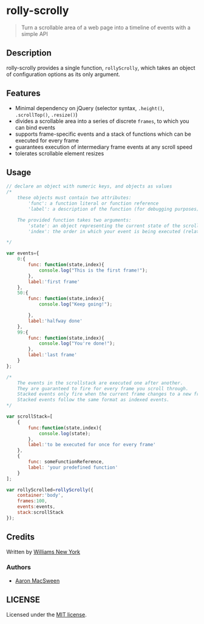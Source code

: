 # rolly-scrolly

> Turn a scrollable area of a web page into a timeline of events with a simple API

## Description

rolly-scrolly provides a single function, `rollyScrolly`, which takes an object of configuration options as its only argument.

## Features

* Minimal dependency on jQuery (selector syntax, `.height()`, `.scrollTop()`, `.resize()`)
* divides a scrollable area into a series of discrete `frames`, to which you can bind events
* supports frame-specific events and a stack of functions which can be executed for every frame
* guarantees execution of intermediary frame events at any scroll speed
* tolerates scrollable element resizes

## Usage

```javascript
// declare an object with numeric keys, and objects as values
/*
	these objects must contain two attributes:
		'func': a function literal or function reference
		'label': a description of the function (for debugging purposes)

	The provided function takes two arguments:
		'state': an object representing the current state of the scroller
		'index': the order in which your event is being executed (relative to the stack)

*/

var events={
	0:{ 
		func: function(state,index){
			console.log("This is the first frame!");
		},
		label:'first frame'
	},
	50:{
		func: function(state,index){
			console.log("Keep going!");

		},
		label:'halfway done'
	},
	99:{
		func: function(state,index){
			console.log("You're done!");
		},
		label:'last frame'
	}
};

/*
	The events in the scrollstack are executed one after another.
	They are guaranteed to fire for every frame you scroll through.
	Stacked events only fire when the current frame changes to a new frame.
	Stacked events follow the same format as indexed events.
*/

var scrollStack=[
	{
		func:function(state,index){
			console.log(state);
		},
		label:'to be executed for once for every frame'
	},
	{
		func: someFunctionReference,
		label: 'your predefined function'
	}
];

var rollyScrolled=rollyScrolly({
	container:'body',
	frames:100,
	events:events,
	stack:scrollStack
});

```

## Credits

Written by [Williams New York](http://williamsnewyork.com)

### Authors 

* [Aaron MacSween](https://github.com/ansuz)

## LICENSE

Licensed under the [MIT license](http://opensource.org/licenses/MIT).

